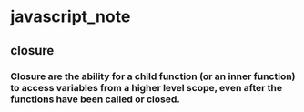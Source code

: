 # javascript_note

## closure

### Closure are the ability for a child function (or an inner function) to access variables from a higher level scope, even after the functions have been called or closed.